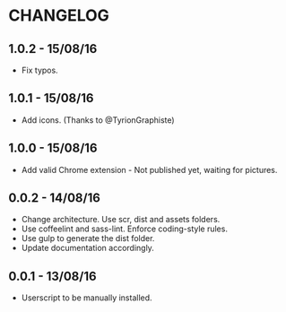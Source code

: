# CHANGELOG

## 1.0.2 - 15/08/16

- Fix typos.

## 1.0.1 - 15/08/16

- Add icons. (Thanks to @TyrionGraphiste)

## 1.0.0 - 15/08/16

- Add valid Chrome extension - Not published yet, waiting for pictures.

## 0.0.2 - 14/08/16

- Change architecture. Use scr, dist and assets folders.
- Use coffeelint and sass-lint. Enforce coding-style rules.
- Use gulp to generate the dist folder.
- Update documentation accordingly.

## 0.0.1 - 13/08/16

- Userscript to be manually installed.
